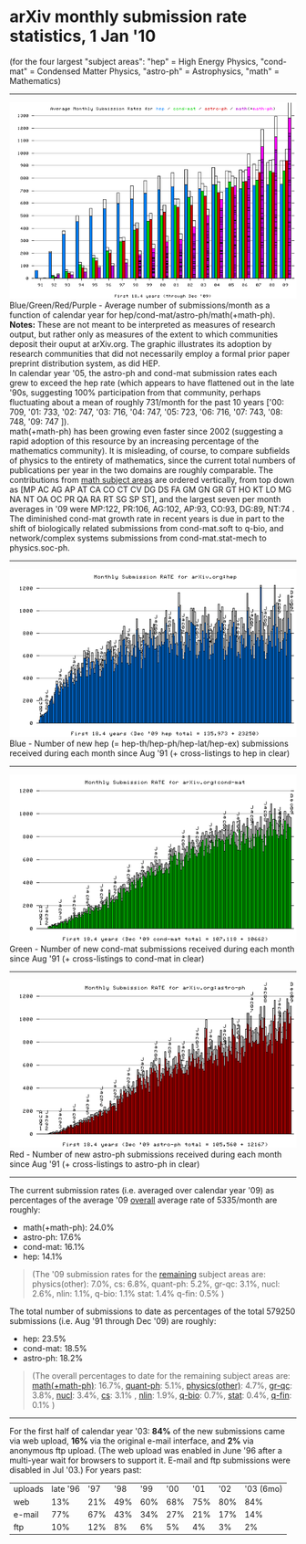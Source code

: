 arXiv monthly submission **rate** statistics, 1 Jan '10
=======================================================

(for the four largest "subject areas": "hep" = High Energy Physics,
"cond-mat" = Condensed Matter Physics, "astro-ph" = Astrophysics, "math"
= Mathematics)

------------------------------------------------------------------------

![](hcam_avg.png)  
Blue/Green/Red/Purple - Average number of submissions/month as a
function of calendar year for hep/cond-mat/astro-ph/math(+math-ph).  
**Notes:** These are not meant to be interpreted as measures of research
output, but rather only as measures of the extent to which communities
deposit their ouput at arXiv.org. The graphic illustrates its adoption
by research communities that did not necessarily employ a formal prior
paper preprint distribution system, as did HEP.  
In calendar year '05, the astro-ph and cond-mat submission rates each
grew to exceed the hep rate (which appears to have flattened out in the
late '90s, suggesting 100% participation from that community, perhaps
fluctuating about a mean of roughly 731/month for the past 10 years
\['00: 709, '01: 733, '02: 747, '03: 716, '04: 747, '05: 723, '06: 716,
'07: 743, '08: 748, '09: 747 \]).  
math(+math-ph) has been growing even faster since 2002 (suggesting a
rapid adoption of this resource by an increasing percentage of the
mathematics community). It is misleading, of course, to compare
subfields of physics to the entirety of mathematics, since the current
total numbers of publications per year in the two domains are roughly
comparable. The contributions from [math subject areas](/archive/math)
are ordered vertically, from top down as \[MP AC AG AP AT CA CO CT CV DG
DS FA GM GN GR GT HO KT LO MG NA NT OA OC PR QA RA RT SG SP ST\], and
the largest seven per month averages in '09 were MP:122, PR:106, AG:102,
AP:93, CO:93, DG:89, NT:74 .  
The diminished cond-mat growth rate in recent years is due in part to
the shift of biologically related submissions from cond-mat.soft to
q-bio, and network/complex systems submissions from cond-mat.stat-mech
to physics.soc-ph.  

------------------------------------------------------------------------

![](hep_monthly.png)  
Blue - Number of new hep (= hep-th/hep-ph/hep-lat/hep-ex) submissions
received during each month since Aug '91 (+ cross-listings to hep in
clear)

------------------------------------------------------------------------

![](cond-mat_monthly.png)  
Green - Number of new cond-mat submissions received during each month
since Aug '91 (+ cross-listings to cond-mat in clear)

------------------------------------------------------------------------

![](astro-ph_monthly.png)  
Red - Number of new astro-ph submissions received during each month
since Aug '91 (+ cross-listings to astro-ph in clear)

------------------------------------------------------------------------

The current submission rates (i.e. averaged over calendar year '09) as
percentages of the average '09
[overall](http://arxiv.org/stats/monthly_submissions) average rate of
5335/month are roughly:

-   math(+math-ph): 24.0%
-   astro-ph: 17.6%
-   cond-mat: 16.1%
-   hep: 14.1%

> (The '09 submission rates for the [remaining](remmonthly.html) subject
> areas are:  
> physics(other): 7.0%, cs: 6.8%, quant-ph: 5.2%, gr-qc: 3.1%, nucl:
> 2.6%, nlin: 1.1%, q-bio: 1.1% stat: 1.4% q-fin: 0.5% )

The total number of submissions to date as percentages of the total
579250 submissions (i.e. Aug '91 through Dec '09) are roughly:

-   hep: 23.5%
-   cond-mat: 18.5%
-   astro-ph: 18.2%

> (The overall percentages to date for the remaining subject areas
> are:  
> [math(+math-ph)](math_monthly.png): 16.7%,
> [quant-ph](quant-ph_monthly.png): 5.1%,
> [physics(other)](physics_monthly.png): 4.7%,
> [gr-qc](gr-qc_monthly.png): 3.8%, [nucl](nucl_monthly.png): 3.4%,
> [cs](cs_monthly.png): 3.1% , [nlin](nlin_monthly.png): 1.9%,
> [q-bio](q-bio_monthly.png): 0.7%, [stat](stat_monthly.png): 0.4%,
> [q-fin](q-fin_monthly.png): 0.1% )

------------------------------------------------------------------------

<span id="upper">For the first half of calendar year '03:</span> **84%**
of the new submissions came via web upload, **16%** via the original
e-mail interface, and **2%** via anonymous ftp upload. (The web upload
was enabled in June '96 after a multi-year wait for browsers to support
it. E-mail and ftp submissions were disabled in Jul '03.) For years
past:

<table>
<tbody>
<tr class="odd">
<td>uploads</td>
<td>late '96</td>
<td>'97</td>
<td>'98</td>
<td>'99</td>
<td>'00</td>
<td>'01</td>
<td>'02</td>
<td>'03 (6mo)</td>
</tr>
<tr class="even">
<td>web</td>
<td>13%</td>
<td>21%</td>
<td>49%</td>
<td>60%</td>
<td>68%</td>
<td>75%</td>
<td>80%</td>
<td>84%</td>
</tr>
<tr class="odd">
<td>e-mail</td>
<td>77%</td>
<td>67%</td>
<td>43%</td>
<td>34%</td>
<td>27%</td>
<td>21%</td>
<td>17%</td>
<td>14%</td>
</tr>
<tr class="even">
<td>ftp</td>
<td>10%</td>
<td>12%</td>
<td>8%</td>
<td>6%</td>
<td>5%</td>
<td>4%</td>
<td>3%</td>
<td>2%</td>
</tr>
</tbody>
</table>
